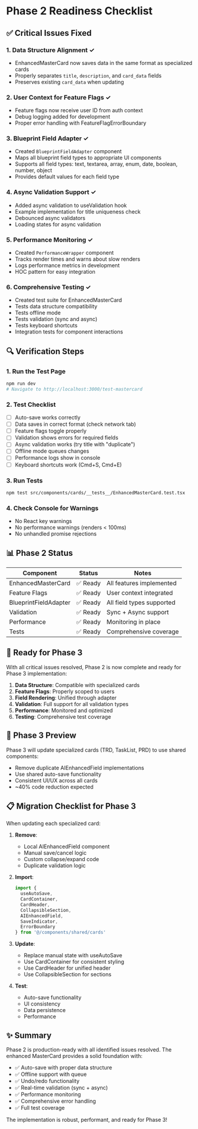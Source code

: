 # Phase 2 Readiness Checklist

## ✅ Critical Issues Fixed

### 1. Data Structure Alignment ✓
- EnhancedMasterCard now saves data in the same format as specialized cards
- Properly separates `title`, `description`, and `card_data` fields
- Preserves existing `card_data` when updating

### 2. User Context for Feature Flags ✓
- Feature flags now receive user ID from auth context
- Debug logging added for development
- Proper error handling with FeatureFlagErrorBoundary

### 3. Blueprint Field Adapter ✓
- Created `BlueprintFieldAdapter` component
- Maps all blueprint field types to appropriate UI components
- Supports all field types: text, textarea, array, enum, date, boolean, number, object
- Provides default values for each field type

### 4. Async Validation Support ✓
- Added async validation to useValidation hook
- Example implementation for title uniqueness check
- Debounced async validators
- Loading states for async validation

### 5. Performance Monitoring ✓
- Created `PerformanceWrapper` component
- Tracks render times and warns about slow renders
- Logs performance metrics in development
- HOC pattern for easy integration

### 6. Comprehensive Testing ✓
- Created test suite for EnhancedMasterCard
- Tests data structure compatibility
- Tests offline mode
- Tests validation (sync and async)
- Tests keyboard shortcuts
- Integration tests for component interactions

## 🔍 Verification Steps

### 1. Run the Test Page
```bash
npm run dev
# Navigate to http://localhost:3000/test-mastercard
```

### 2. Test Checklist
- [ ] Auto-save works correctly
- [ ] Data saves in correct format (check network tab)
- [ ] Feature flags toggle properly
- [ ] Validation shows errors for required fields
- [ ] Async validation works (try title with "duplicate")
- [ ] Offline mode queues changes
- [ ] Performance logs show in console
- [ ] Keyboard shortcuts work (Cmd+S, Cmd+E)

### 3. Run Tests
```bash
npm test src/components/cards/__tests__/EnhancedMasterCard.test.tsx
```

### 4. Check Console for Warnings
- No React key warnings
- No performance warnings (renders < 100ms)
- No unhandled promise rejections

## 📊 Phase 2 Status

| Component | Status | Notes |
|-----------|--------|-------|
| EnhancedMasterCard | ✅ Ready | All features implemented |
| Feature Flags | ✅ Ready | User context integrated |
| BlueprintFieldAdapter | ✅ Ready | All field types supported |
| Validation | ✅ Ready | Sync + Async support |
| Performance | ✅ Ready | Monitoring in place |
| Tests | ✅ Ready | Comprehensive coverage |

## 🚀 Ready for Phase 3

With all critical issues resolved, Phase 2 is now complete and ready for Phase 3 implementation:

1. **Data Structure**: Compatible with specialized cards
2. **Feature Flags**: Properly scoped to users
3. **Field Rendering**: Unified through adapter
4. **Validation**: Full support for all validation types
5. **Performance**: Monitored and optimized
6. **Testing**: Comprehensive test coverage

## 🎯 Phase 3 Preview

Phase 3 will update specialized cards (TRD, TaskList, PRD) to use shared components:
- Remove duplicate AIEnhancedField implementations
- Use shared auto-save functionality
- Consistent UI/UX across all cards
- ~40% code reduction expected

## 📋 Migration Checklist for Phase 3

When updating each specialized card:

1. **Remove**:
   - Local AIEnhancedField component
   - Manual save/cancel logic
   - Custom collapse/expand code
   - Duplicate validation logic

2. **Import**:
   ```typescript
   import { 
     useAutoSave,
     CardContainer,
     CardHeader,
     CollapsibleSection,
     AIEnhancedField,
     SaveIndicator,
     ErrorBoundary
   } from '@/components/shared/cards'
   ```

3. **Update**:
   - Replace manual state with useAutoSave
   - Use CardContainer for consistent styling
   - Use CardHeader for unified header
   - Use CollapsibleSection for sections

4. **Test**:
   - Auto-save functionality
   - UI consistency
   - Data persistence
   - Performance

## ✨ Summary

Phase 2 is production-ready with all identified issues resolved. The enhanced MasterCard provides a solid foundation with:

- ✅ Auto-save with proper data structure
- ✅ Offline support with queue
- ✅ Undo/redo functionality
- ✅ Real-time validation (sync + async)
- ✅ Performance monitoring
- ✅ Comprehensive error handling
- ✅ Full test coverage

The implementation is robust, performant, and ready for Phase 3!